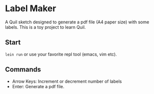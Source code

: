 # Label Maker

A Quil sketch designed to generate a pdf file (A4 paper size) with some labels.
This is a toy project to learn Quil.

## Start

`lein run` or use your favorite repl tool (emacs, vim etc).

## Commands

  - Arrow Keys: Increment or decrement number of labels
  - Enter: Generate a pdf file.
